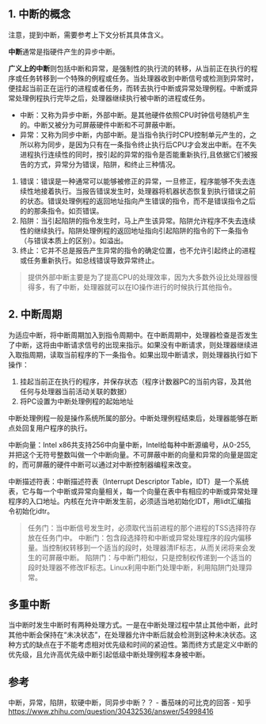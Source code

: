 
## 1. 中断的概念 ##

注意，提到中断，需要参考上下文分析其具体含义。

**中断**通常是指硬件产生的异步中断。

**广义上的中断**则包括中断和异常，是强制性的执行流的转移，从当前正在执行的程序或任务转移到一个特殊的例程或任务。当处理器收到中断信号或检测到异常时，便挂起当前正在运行的进程或者任务，而转去执行中断或异常处理例程。中断或异常处理例程执行完毕之后，处理器继续执行被中断的进程或任务。

* 中断：又称为异步中断，外部中断。是其他硬件依照CPU时钟信号随机产生的。中断又被分为可屏蔽硬件中断和不可屏蔽中断。
* 异常：又称为同步中断，内部中断。是当指令执行时CPU控制单元产生的，之所以称为同步，是因为只有在一条指令终止执行后CPU才会发出中断。在不失进程执行连续性的同时，按引起的异常的指令是否能重新执行,且依据它们被报告的方式，异常分为错误，陷阱，和终止三种情况。

1. 错误：错误是一种通常可以能够被修正的异常，一旦修正，程序能够不失去连续性地接着执行。当报告错误发生时，处理器将机器状态恢复到执行错误之前的状态。错误处理例程的返回地址指向产生错误的指令，而不是错误指令之后的的那条指令。如页错误。
2. 陷阱：当引起陷阱的指令发生时，马上产生该异常。陷阱允许程序不失去连续性的继续执行。陷阱处理例程的返回地址指向引起陷阱的指令的下一条指令（与错误本质上的区别）。如溢出。
3. 终止：它并不总是报告产生异常的指令的确定位置，也不允许引起终止的进程或任务重新执行。如总线错误导致异常终止。

> 提供外部中断主要是为了提高CPU的处理效率，因为大多数外设比处理器慢得多，有了中断，处理器就可以在IO操作进行的时候执行其他指令。

## 2. 中断周期 ##

为适应中断，将中断周期加入到指令周期中。在中断周期中，处理器检查是否发生了中断，这将由中断请求信号的出现来指示。如果没有中断请求，则处理器继续进入取指周期，读取当前程序的下一条指令。如果出现中断请求，则处理器执行如下操作：

1. 挂起当前正在执行的程序，并保存状态（程序计数器PC的当前内容，及其他任何与处理器当前活动关联的数据）
2. 将PC设置为中断处理例程的起始地址

中断处理例程一般是操作系统所属的部分。中断处理例程结束后，处理器能够在断点处回复用户程序的执行。

中断向量：Intel x86共支持256中向量中断，Intel给每种中断源编号，从0-255,并把这个无符号整数叫做一个中断向量。不可屏蔽中断的向量和异常的向量是固定的，而可屏蔽的硬件中断可以通过对中断控制器编程来改变。

中断描述符表：中断描述符表（Interrupt Descriptor Table，IDT）是一个系统表，它与每一个中断或异常向量相关，每一个向量在表中有相应的中断或异常处理程序的入口地址。内核在允许中断发生前，必须适当地初始化IDT，用lidt汇编指令初始化idtr。

> 任务门：当中断信号发生时，必须取代当前进程的那个进程的TSS选择符存放在任务门中。
> 中断门：包含段选择符和中断或异常处理程序的段内偏移量。当控制权转移到一个适当的段时，处理器清IF标志，从而关闭将来会发生的可屏蔽中断。
> 陷阱门：与中断门相似，只是控制权传递到一个适当的段时处理器不修改IF标志。Linux利用中断门处理中断，利用陷阱门处理异常。

## 多重中断 ##

当中断时发生中断时有两种处理方式。一是在中断处理过程中禁止其他中断，此时其他中断会保持在“未决状态”，在处理器允许中断后就会检测到这种未决状态。这种方式的缺点在于不能考虑相对优先级和时间的紧迫性。第而终方式是定义中断的优先级，且允许高优先级中断引起低级中断处理例程本身被中断。

## 参考 ##

中断，异常，陷阱，软硬中断，同异步中断？？ - 番茄味的可比克的回答 - 知乎
https://www.zhihu.com/question/30432536/answer/54998416